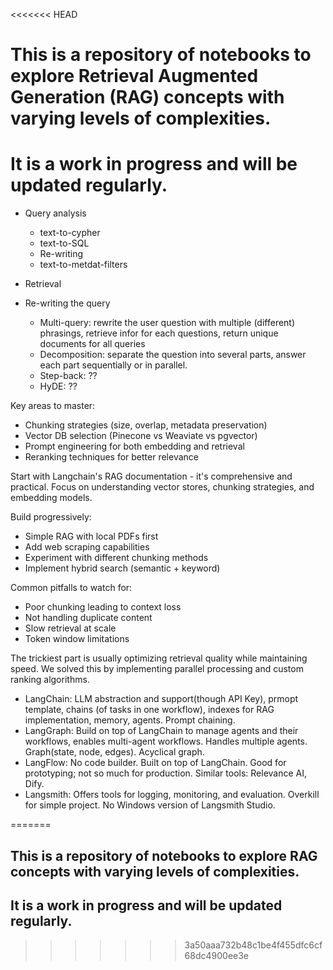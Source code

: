 <<<<<<< HEAD
# This is a repository of notebooks to explore Retrieval Augmented Generation (RAG) concepts with varying levels of complexities.
# It is a work in progress and will be updated regularly.

- Query analysis
    - text-to-cypher
    - text-to-SQL
    - Re-writing
    - text-to-metdat-filters

- Retrieval

- Re-writing the query
    - Multi-query: rewrite the user question with multiple (different) phrasings, retrieve infor for each questions, return unique documents for all queries
    - Decomposition: separate the question into several parts, answer each part sequentially or in parallel.
    - Step-back: ??
    - HyDE: ??

Key areas to master:
- Chunking strategies (size, overlap, metadata preservation)
- Vector DB selection (Pinecone vs Weaviate vs pgvector)
- Prompt engineering for both embedding and retrieval
- Reranking techniques for better relevance

Start with Langchain's RAG documentation - it's comprehensive and practical. Focus on understanding vector stores, chunking strategies, and embedding models.

Build progressively:
- Simple RAG with local PDFs first
- Add web scraping capabilities
- Experiment with different chunking methods
- Implement hybrid search (semantic + keyword)

Common pitfalls to watch for:
- Poor chunking leading to context loss
- Not handling duplicate content
- Slow retrieval at scale
- Token window limitations

The trickiest part is usually optimizing retrieval quality while maintaining speed. We solved this by implementing parallel processing and custom ranking algorithms.



- LangChain: LLM abstraction and support(though API Key), prmopt template, chains (of tasks in one workflow), indexes for RAG implementation, memory, agents. Prompt chaining.
- LangGraph: Build on top of LangChain to manage agents and their workflows, enables multi-agent workflows. Handles multiple agents. Graph(state, node, edges). Acyclical graph.
- LangFlow: No code builder. Built on top of LangChain. Good for prototyping; not so much for production. Similar tools: Relevance AI, Dify.
- Langsmith: Offers tools for logging, monitoring, and evaluation. Overkill for simple project. No Windows version of Langsmith Studio.

<!-- [Knowledge Augmented Generation](https://arxiv.org/abs/2409.13731) -->
=======
## This is a repository of notebooks to explore RAG concepts with varying levels of complexities.
## It is a work in progress and will be updated regularly.
>>>>>>> 3a50aaa732b48c1be4f455dfc6cf68dc4900ee3e

